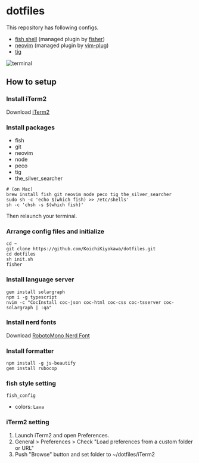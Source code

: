 # dotfiles
This repository has following configs.
- [fish shell](https://github.com/fish-shell/fish-shell) (managed plugin by [fisher](https://github.com/jorgebucaran/fisher))
- [neovim](https://github.com/neovim/neovim) (managed plugin by [vim-plug](https://github.com/junegunn/vim-plug))
- [tig](https://github.com/jonas/tig)

![terminal](https://user-images.githubusercontent.com/40315079/73604430-e7f17b00-45d3-11ea-9441-a1461f561844.png)


## How to setup
### Install iTerm2
Download [iTerm2](https://iterm2.com/)
### Install packages
- fish
- git
- neovim
- node
- peco
- tig
- the_silver_searcher

```
# (on Mac)
brew install fish git neovim node peco tig the_silver_searcher
sudo sh -c 'echo $(which fish) >> /etc/shells'
sh -c 'chsh -s $(which fish)'
```
Then relaunch your terminal.

### Arrange config files and initialize
```
cd ~
git clone https://github.com/KoichiKiyokawa/dotfiles.git
cd dotfiles
sh init.sh
fisher
```

### Install language server
```
gem install solargraph
npm i -g typescript
nvim -c "CocInstall coc-json coc-html coc-css coc-tsserver coc-solargraph | :qa"
```

### Install nerd fonts
Download [RobotoMono Nerd Font](https://github.com/ryanoasis/nerd-fonts/raw/master/patched-fonts/RobotoMono/Medium/complete/Roboto%20Mono%20Medium%20Nerd%20Font%20Complete.ttf)

### Install formatter
```
npm install -g js-beautify
gem install rubocop
```

### fish style setting
```
fish_config
```
- colors: `Lava`

### iTerm2 setting
1. Launch iTerm2 and open Preferences.
1. General > Preferences > Check "Load preferences from a custom folder or URL" 
1. Push "Browse" button and set folder to ~/dotfiles/iTerm2
